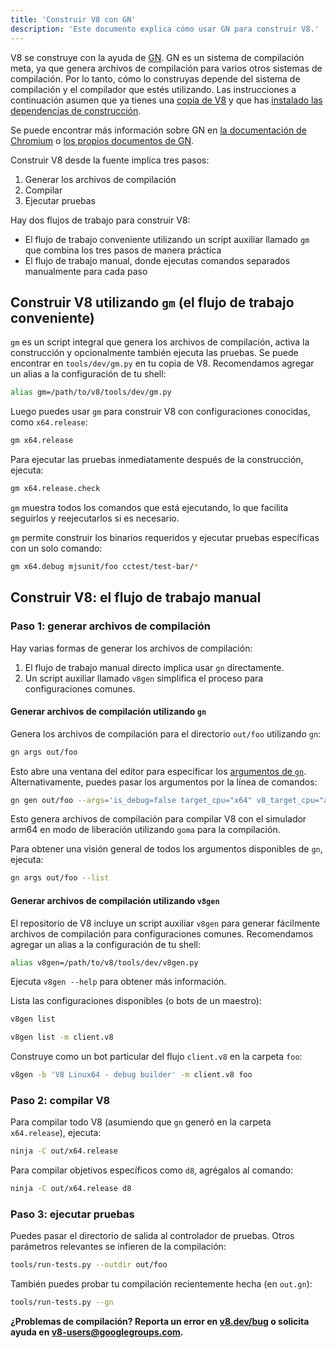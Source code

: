 ```yaml
---
title: 'Construir V8 con GN'
description: 'Este documento explica cómo usar GN para construir V8.'
---
```

V8 se construye con la ayuda de [GN](https://gn.googlesource.com/gn/+/master/docs/). GN es un sistema de compilación meta, ya que genera archivos de compilación para varios otros sistemas de compilación. Por lo tanto, cómo lo construyas depende del sistema de compilación y el compilador que estés utilizando.
Las instrucciones a continuación asumen que ya tienes una [copia de V8](/docs/source-code) y que has [instalado las dependencias de construcción](/docs/build).

Se puede encontrar más información sobre GN en [la documentación de Chromium](https://www.chromium.org/developers/gn-build-configuration) o [los propios documentos de GN](https://gn.googlesource.com/gn/+/master/docs/).

Construir V8 desde la fuente implica tres pasos:

1. Generar los archivos de compilación
1. Compilar
1. Ejecutar pruebas

Hay dos flujos de trabajo para construir V8:

- El flujo de trabajo conveniente utilizando un script auxiliar llamado `gm` que combina los tres pasos de manera práctica
- El flujo de trabajo manual, donde ejecutas comandos separados manualmente para cada paso

## Construir V8 utilizando `gm` (el flujo de trabajo conveniente)

`gm` es un script integral que genera los archivos de compilación, activa la construcción y opcionalmente también ejecuta las pruebas. Se puede encontrar en `tools/dev/gm.py` en tu copia de V8. Recomendamos agregar un alias a la configuración de tu shell:

```bash
alias gm=/path/to/v8/tools/dev/gm.py
```

Luego puedes usar `gm` para construir V8 con configuraciones conocidas, como `x64.release`:

```bash
gm x64.release
```

Para ejecutar las pruebas inmediatamente después de la construcción, ejecuta:

```bash
gm x64.release.check
```

`gm` muestra todos los comandos que está ejecutando, lo que facilita seguirlos y reejecutarlos si es necesario.

`gm` permite construir los binarios requeridos y ejecutar pruebas específicas con un solo comando:

```bash
gm x64.debug mjsunit/foo cctest/test-bar/*
```

## Construir V8: el flujo de trabajo manual

### Paso 1: generar archivos de compilación

Hay varias formas de generar los archivos de compilación:

1. El flujo de trabajo manual directo implica usar `gn` directamente.
1. Un script auxiliar llamado `v8gen` simplifica el proceso para configuraciones comunes.

#### Generar archivos de compilación utilizando `gn`

Genera los archivos de compilación para el directorio `out/foo` utilizando `gn`:

```bash
gn args out/foo
```

Esto abre una ventana del editor para especificar los [argumentos de `gn`](https://gn.googlesource.com/gn/+/master/docs/reference.md). Alternativamente, puedes pasar los argumentos por la línea de comandos:

```bash
gn gen out/foo --args='is_debug=false target_cpu="x64" v8_target_cpu="arm64" use_goma=true'
```

Esto genera archivos de compilación para compilar V8 con el simulador arm64 en modo de liberación utilizando `goma` para la compilación.

Para obtener una visión general de todos los argumentos disponibles de `gn`, ejecuta:

```bash
gn args out/foo --list
```

#### Generar archivos de compilación utilizando `v8gen`

El repositorio de V8 incluye un script auxiliar `v8gen` para generar fácilmente archivos de compilación para configuraciones comunes. Recomendamos agregar un alias a la configuración de tu shell:

```bash
alias v8gen=/path/to/v8/tools/dev/v8gen.py
```

Ejecuta `v8gen --help` para obtener más información.

Lista las configuraciones disponibles (o bots de un maestro):

```bash
v8gen list
```

```bash
v8gen list -m client.v8
```

Construye como un bot particular del flujo `client.v8` en la carpeta `foo`:

```bash
v8gen -b 'V8 Linux64 - debug builder' -m client.v8 foo
```

### Paso 2: compilar V8

Para compilar todo V8 (asumiendo que `gn` generó en la carpeta `x64.release`), ejecuta:

```bash
ninja -C out/x64.release
```

Para compilar objetivos específicos como `d8`, agrégalos al comando:

```bash
ninja -C out/x64.release d8
```

### Paso 3: ejecutar pruebas

Puedes pasar el directorio de salida al controlador de pruebas. Otros parámetros relevantes se infieren de la compilación:

```bash
tools/run-tests.py --outdir out/foo
```

También puedes probar tu compilación recientemente hecha (en `out.gn`):

```bash
tools/run-tests.py --gn
```

**¿Problemas de compilación? Reporta un error en [v8.dev/bug](https://v8.dev/bug) o solicita ayuda en [v8-users@googlegroups.com](mailto:v8-users@googlegroups.com).**
